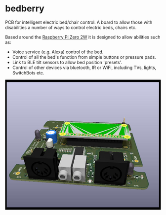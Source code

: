 # bedberry

PCB for intelligent electric bed/chair control. A board to allow those with disabilities
a number of ways to control electric beds, chairs etc.

Based around the [Raspberry Pi Zero 2W](https://www.raspberrypi.com/products/raspberry-pi-zero-2-w/) it is designed to allow abilities such as:

- Voice service (e.g. Alexa) control of the bed.
- Control of all the bed's function from simple buttons or pressure pads.
- Link to BLE tilt sensors to allow bed position 'presets'.
- Control of other devices via bluetooth, IR or WiFi, including TVs, lights, SwitchBots etc.

![3D Render of PCB](images/bedberry_pcb_3d_A.jpg)